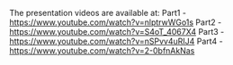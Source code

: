The presentation videos are available at:
Part1 - https://www.youtube.com/watch?v=nlptrwWGo1s
Part2 - https://www.youtube.com/watch?v=S4oT_4067X4
Part3 - https://www.youtube.com/watch?v=nSPvv4uRIJ4 
Part4 - https://www.youtube.com/watch?v=2-0bfnAkNas​
